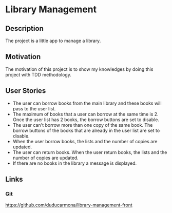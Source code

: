 # Library Management

## Description

The project is a little app to manage a library.

## Motivation

The motivation of this project is to show my knowledges by doing this project with TDD methodology.

## User Stories

- The user can borrow books from the main library and these books will pass to the user list.
- The maximum of books that a user can borrow at the same time is 2. Once the user list has 2 books, the borrow buttons are set to disable.
- The user can't borrow more than one copy of the same book. The borrow buttons of the books that are already in the user list are set to disable.
- When the user borrow books, the lists and the number of copies are updated.
- The user can return books. When the user return books, the lists and the number of copies are updated.
- If there are no books in the library a message is displayed.



## Links

### Git

https://github.com/duducarmona/library-management-front

